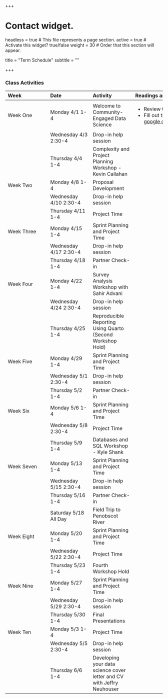 +++
# Contact widget.
headless = true  # This file represents a page section.
active = true  # Activate this widget? true/false
weight = 30  # Order that this section will appear.

title = "Term Schedule"
subtitle = ""

+++

### Class Activities

|  <div style="width:120px;text-align:left">Week</div> |  <div style="width:120px;text-align:left">Date</div> | <div style="width:120px;text-align:left">Activity</div> | <div style="width:340px;text-align:left">Readings and Assignments</div> |
|:---|:---|:---|:---|
| Week One | Monday 4/1 1-4 | Welcome to Community-Engaged Data Science | <ul><li>Review the [Projects](/#projects) </li><li>Fill out the project preferences form on [google classroom](https://classroom.google.com)</li></ul>  | 
|  | Wednesday 4/3 2:30-4 | Drop-in help session | | 
|  | Thursday 4/4 1-4 | Complexity and Project Planning Workshop - Kevin Callahan | | 
| Week Two | Monday 4/8 1-4 | Proposal Development |  | 
|  | Wednesday 4/10 2:30-4 | Drop-in help session | | 
|  | Thursday 4/11 1-4 | Project Time | | 
| Week Three | Monday 4/15 1-4 | Sprint Planning and Project Time |  | 
|  | Wednesday 4/17 2:30-4 | Drop-in help session | | 
|  | Thursday 4/18 1-4 | Partner Check-in | | 
| Week Four | Monday 4/22 1-4 | Survey Analysis Workshop with Sahir Advani |  | 
|  | Wednesday 4/24 2:30-4 | Drop-in help session | | 
|  | Thursday 4/25 1-4 | Reproducible Reporting Using Quarto (Second Workshop Hold) | | 
| Week Five | Monday 4/29 1-4 | Sprint Planning and Project Time |  | 
|  | Wednesday 5/1 2:30-4 | Drop-in help session | | 
|  | Thursday 5/2 1-4 | Partner Check-in | | 
| Week Six | Monday 5/6 1-4 | Sprint Planning and Project Time |  | 
|  | Wednesday 5/8 2:30-4 | Project Time | | 
| | Thursday 5/9 1-4 | Databases and SQL Workshop - Kyle Shank | | 
| Week Seven | Monday 5/13 1-4 | Sprint Planning and Project Time |  | 
|  | Wednesday 5/15 2:30-4 | Drop-in help session | | 
| | Thursday 5/16 1-4 | Partner Check-in | | 
| | Saturday 5/18 All Day | Field Trip to Penobscot River | | 
| Week Eight | Monday 5/20 1-4 | Sprint Planning and Project Time |  | 
| | Wednesday 5/22 2:30-4 | Project Time | | 
| | Thursday 5/23 1-4 | Fourth Workshop Hold | | 
| Week Nine | Monday 5/27 1-4 | Sprint Planning and Project Time |  | 
|  | Wednesday 5/29 2:30-4 | Drop-in help session | | 
|  | Thursday 5/30 1-4 | Final Presentations | | 
| Week Ten | Monday 5/3 1-4 | Project Time |  | 
|  | Wednesday 5/5 2:30-4 | Drop-in help session | |
|  | Thursday 6/6 1-4 | Developing your data science cover letter and CV with Jeffry Neuhouser  | |